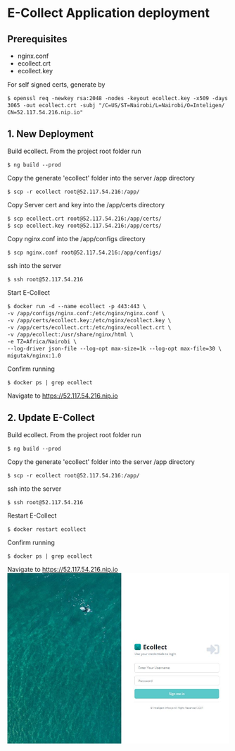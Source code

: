 # E-Collect Application deployment
## Prerequisites
- nginx.conf 
- ecollect.crt
- ecollect.key

For self signed certs, generate by
```
$ openssl req -newkey rsa:2048 -nodes -keyout ecollect.key -x509 -days 3065 -out ecollect.crt -subj "/C=US/ST=Nairobi/L=Nairobi/O=Inteligen/ CN=52.117.54.216.nip.io"
```
## 1. New Deployment
Build ecollect. From the project root folder run
```
$ ng build --prod
```
Copy the generate 'ecollect' folder into the server /app directory
```
$ scp -r ecollect root@52.117.54.216:/app/
```
Copy Server cert and key into the /app/certs directory
```
$ scp ecollect.crt root@52.117.54.216:/app/certs/
$ scp ecollect.key root@52.117.54.216:/app/certs/
```
Copy nginx.conf into the /app/configs directory
```
$ scp nginx.conf root@52.117.54.216:/app/configs/
```
ssh into the server
```
$ ssh root@52.117.54.216
```
Start E-Collect
```
$ docker run -d --name ecollect -p 443:443 \
-v /app/configs/nginx.conf:/etc/nginx/nginx.conf \
-v /app/certs/ecollect.key:/etc/nginx/ecollect.key \
-v /app/certs/ecollect.crt:/etc/nginx/ecollect.crt \
-v /app/ecollect:/usr/share/nginx/html \
-e TZ=Africa/Nairobi \
--log-driver json-file --log-opt max-size=1k --log-opt max-file=30 \
migutak/nginx:1.0
```
Confirm running
```
$ docker ps | grep ecollect
```
Navigate to https://52.117.54.216.nip.io

## 2. Update E-Collect
Build ecollect. From the project root folder run
```
$ ng build --prod
```
Copy the generate 'ecollect' folder into the server /app directory
```
$ scp -r ecollect root@52.117.54.216:/app/
```
ssh into the server
```
$ ssh root@52.117.54.216
```
Restart E-Collect
```
$ docker restart ecollect
```
Confirm running
```
$ docker ps | grep ecollect
```
Navigate to https://52.117.54.216.nip.io \
![alt text](https://github.com/inteligeninfosys/ecollect-docs/blob/main/ecollectapp.JPG?raw=true)
